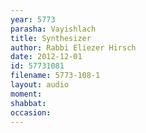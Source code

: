 ```yaml
---
year: 5773
parasha: Vayishlach
title: Synthesizer
author: Rabbi Eliezer Hirsch
date: 2012-12-01
id: 57731081
filename: 5773-108-1
layout: audio
moment: 
shabbat: 
occasion: 
---
```

